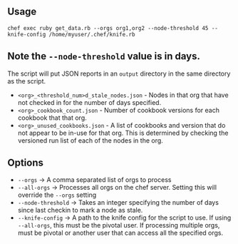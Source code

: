 ## Usage 
```
chef exec ruby get_data.rb --orgs org1,org2 --node-threshold 45 --knife-config /home/myuser/.chef/knife.rb
```

## Note the `--node-threshold` value is in days.

The script will put JSON reports in an `output` directory in the same directory as the script.
* `<org>_<threshold_num>d_stale_nodes.json` - Nodes in that org that have not checked in for the number of days specified.
* `<org>_cookbook_count.json` - Number of cookbook versions for each cookbook that that org.
* `<org>_unused_cookbooks.json` - A list of cookbooks and version that do not appear to be in-use for that org.  This is determined by checking the versioned run list of each of the nodes in the org.

## Options
* `--orgs` -> A comma separated list of orgs to process
* `--all-orgs` -> Processes all orgs on the chef server.  Setting this will override the `--orgs` setting
* `--node-threshold` -> Takes an integer specifying the number of days since last checkin to mark a node as stale.
* `--knife-config` -> A path to the knife config for the script to use.  If using `--all-orgs`, this must be the pivotal user.  If processing multiple orgs, must be pivotal or another user that can access all the specified orgs.